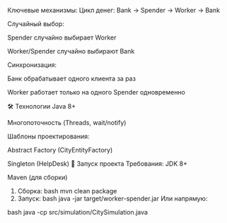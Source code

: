 Ключевые механизмы:
Цикл денег: Bank → Spender → Worker → Bank

Случайный выбор:

Spender случайно выбирает Worker

Worker/Spender случайно выбирают Bank

Синхронизация:

Банк обрабатывает одного клиента за раз

Worker работает только на одного Spender одновременно

🛠 Технологии
Java 8+

Многопоточность (Threads, wait/notify)

Шаблоны проектирования:

Abstract Factory (CityEntityFactory)

Singleton (HelpDesk)
🚀 Запуск проекта
Требования:
JDK 8+

Maven (для сборки)

1. Сборка:
bash
mvn clean package
2. Запуск:
bash
java -jar target/worker-spender.jar
Или напрямую:

bash
java -cp src/simulation/CitySimulation.java
